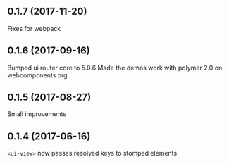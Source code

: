 0.1.7 (2017-11-20)
------------------
Fixes for webpack

0.1.6 (2017-09-16)
------------------
Bumped ui router core to 5.0.6
Made the demos work with polymer 2.0 on webcomponents org

0.1.5 (2017-08-27)
------------------
Small improvements

0.1.4 (2017-06-16)
------------------
`<ui-view>` now passes resolved keys to stomped elements
